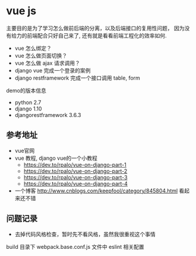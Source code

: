 vue js
=======

主要目的是为了学习怎么做前后端的分离，以及后端接口的复用性问题，
因为没有给力的前端配合只好自己来了, 还有就是看看前端工程化的效率如何.


* vue 怎么绑定？
* vue 怎么做页面切换？
* vue 怎么做 ajax 请求调用？
* django vue 完成一个登录的案例
* django restframework 完成一个接口调用 table, form


demo的版本信息
* python 2.7
* django 1.10
* djangorestframework 3.6.3


## 参考地址

* vue官网
* vue 教程, django vue的一个小教程
	- https://dev.to/rpalo/vue-on-django-part-1
	- https://dev.to/rpalo/vue-on-django-part-2
	- https://dev.to/rpalo/vue-on-django-part-3
	- https://dev.to/rpalo/vue-on-django-part-4
* 一个博客 http://www.cnblogs.com/keepfool/category/845804.html 看起来还不错


## 问题记录

* 去掉代码风格检查，暂时先不看风格，虽然我很重视这个事情

build 目录下 webpack.base.conf.js 文件中 eslint 相关配置










